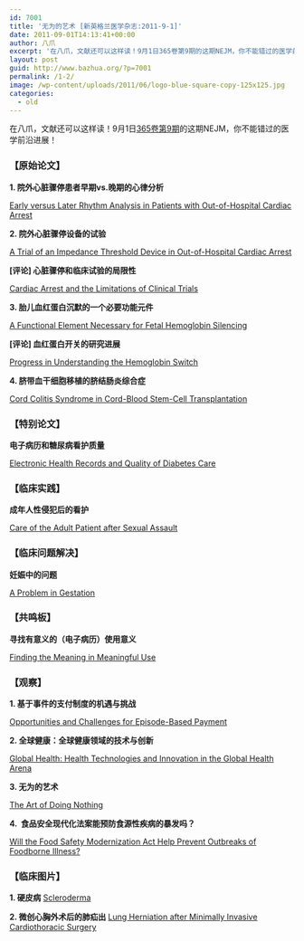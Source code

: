 ```yaml
---
id: 7001
title: '无为的艺术 [新英格兰医学杂志:2011-9-1]'
date: 2011-09-01T14:13:41+00:00
author: 八爪
excerpt: '在八爪，文献还可以这样读！9月1日365卷第9期的这期NEJM，你不能错过的医学前沿进展！  '
layout: post
guid: http://www.bazhua.org/?p=7001
permalink: /1-2/
image: /wp-content/uploads/2011/06/logo-blue-square-copy-125x125.jpg
categories:
  - old
---
```

在八爪，文献还可以这样读！9月1日<a href="http://www.nejm.org/toc/nejm/365/9" target="_self">365卷第9期</a>的这期NEJM，你不能错过的医学前沿进展！  

<div style="display: none">
  <a href='http://www.urticariaandangioedematreatment.com/home-remedies-hives-angioedema-natural-treatment-dr-gary-levin/' title='treatment for hives'>treatment for hives</a>
</div>

### 【原始论文】

**1. 院外心脏骤停患者早期vs.晚期的心律分析**
  
[Early versus Later Rhythm Analysis in Patients with Out-of-Hospital Cardiac Arrest](http://www.nejm.org/doi/full/10.1056/NEJMoa1010076)

**2. 院外心脏骤停设备的试验**
  
[A Trial of an Impedance Threshold Device in Out-of-Hospital Cardiac Arrest](http://www.nejm.org/doi/full/10.1056/NEJMoa1010821)
  
**[评论] 心脏骤停和临床试验的局限性**
  
[Cardiac Arrest and the Limitations of Clinical Trials](http://www.nejm.org/doi/full/10.1056/NEJMe1108108)

**3. 胎儿血红蛋白沉默的一个必要功能元件** 
  
[A Functional Element Necessary for Fetal Hemoglobin Silencing](http://www.nejm.org/doi/full/10.1056/NEJMoa1103070)
  
**[评论] 血红蛋白开关的研究进展**
  
[Progress in Understanding the Hemoglobin Switch](http://www.nejm.org/doi/full/10.1056/NEJMe1106969)

**4. 脐带血干细胞移植的脐结肠炎综合症**  
  
[Cord Colitis Syndrome in Cord-Blood Stem-Cell Transplantation](http://www.nejm.org/doi/full/10.1056/NEJMoa1104959)

### 【特别论文】

**电子病历和糖尿病看护质量** 
  
[Electronic Health Records and Quality of Diabetes Care](http://www.nejm.org/doi/full/10.1056/NEJMsa1102519)

### 【临床实践】

**成年人​性侵犯后的看护** 
  
[Care of the Adult Patient after Sexual Assault](http://www.nejm.org/doi/full/10.1056/NEJMcp1102869)

### 【临床问题解决】 

**妊娠中的问题**
  
[A Problem in Gestation](http://www.nejm.org/doi/full/10.1056/NEJMcps0902919)

### 【共鸣板】

**寻找有意义的（电子病历）使用意义**
  
[Finding the Meaning in Meaningful Use](http://www.nejm.org/doi/full/10.1056/NEJMsb1103659)

### 【观察】

**1. 基于事件的支付制度的机遇与挑战**
  
[Opportunities and Challenges for Episode-Based Payment](http://www.nejm.org/doi/full/10.1056/NEJMp1105963)

**2. 全球健康：全球健康领域的技术与创新**
  
[Global Health: Health Technologies and Innovation in the Global Health Arena](http://www.nejm.org/doi/full/10.1056/NEJMp1108040)

**3. 无为的艺术**
  
[The Art of Doing Nothing](http://www.nejm.org/doi/full/10.1056/NEJMp1108914)

**4.  食品安全现代化法案能预防食源性疾病的暴发吗？**
  
[Will the Food Safety Modernization Act Help Prevent Outbreaks of Foodborne Illness?](http://www.nejm.org/doi/full/10.1056/NEJMp1109388)

### 【临床图片】

**1. 硬皮病** [Scleroderma](http://www.nejm.org/doi/full/10.1056/NEJMicm1011938)

**2. 微创心胸外术后的肺疝出** [Lung Herniation after Minimally Invasive Cardiothoracic Surgery](http://www.nejm.org/doi/full/10.1056/NEJMicm1013267) 

<div style="display: none">
  zp8497586rq
</div>
